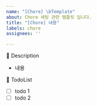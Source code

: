 ```yaml
---
name: "[Chore] \bTemplate"
about: Chore 세팅 관련 템플릿 입니다.
title: "[Chore] 내용"
labels: chore
assignees: ''

---
```


📌 Description
 - 내용

📌 TodoList
 - [ ] todo 1
 - [ ] todo 2
